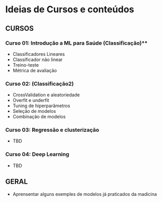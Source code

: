 # Ideias de Cursos e conteúdos

## CURSOS

### Curso 01: Introdução a ML para Saúde (Classificação)**

- Classificadores Lineares
- Classificador não linear
- Treino-teste
- Métrica de avaliação

### Curso 02: (Classificação2)

- CrossValidation e aleatoriedade
- Overfit e underfit
- Tuning de hiperparâmetros
- Seleção de modelos
- Combinação de modelos

### Curso 03: Regressão e clusterização

- TBD

### Curso 04: Deep Learning

- TBD

## GERAL

- Aprensentar alguns exemples de modelos já praticados da madicina
